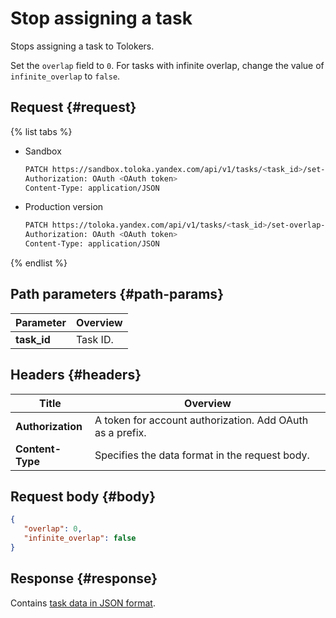 # Stop assigning a task

Stops assigning a task to Tolokers.

Set the `overlap` field to `0`. For tasks with infinite overlap, change the value of `infinite_overlap` to `false`.

## Request {#request}

{% list tabs %}

- Sandbox

   ```bash
   PATCH https://sandbox.toloka.yandex.com/api/v1/tasks/<task_id>/set-overlap-or-min
   Authorization: OAuth <OAuth token>
   Content-Type: application/JSON
   ```

- Production version

   ```bash
   PATCH https://toloka.yandex.com/api/v1/tasks/<task_id>/set-overlap-or-min
   Authorization: OAuth <OAuth token>
   Content-Type: application/JSON
   ```

{% endlist %}

## Path parameters {#path-params}

Parameter | Overview
----- | -----
**task_id** | Task ID.


## Headers {#headers}

Title | Overview
----- | -----
**Authorization** | A token for account authorization. Add OAuth as a prefix.
**Content-Type** | Specifies the data format in the request body.


## Request body {#body}

```json
{
   "overlap": 0,
   "infinite_overlap": false
}
```

## Response {#response}

Contains [task data in JSON format](create-task.md#body).
